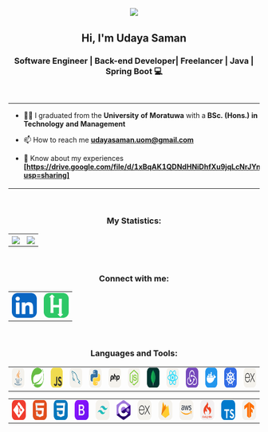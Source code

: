<p align="center" ><img  src = "https://github.com/7oSkaaa/7oSkaaa/blob/main/Images/about_me.gif?raw=true" width = 55px></p>
<h2 align="center">Hi, I'm <b>Udaya Saman</b></h2>
<h3 align="center">Software Engineer | Back-end Developer| Freelancer | Java | Spring Boot 💻</h3>
<br />

<table align="center">
<tr border="none">
<td width="100%" align="left">

- 👨‍🎓    I graduated from the **University of Moratuwa** with a **BSc. (Hons.) in Information Technology and Management**

- 📫    How to reach me **udayasaman.uom@gmail.com**

- 📄    Know about my experiences **[https://drive.google.com/file/d/1xBqAK1QDNdHNiDhfXu9jqLcNrJYnwfVX/view?usp=sharing]**

</td>
</tr>
</table>

<br />
<h3 align="center">My Statistics:</h3>
<p align="center">
<table align="center">
<tr border="none">
<td width="50%" align="center">
    <img  align="center"  src="https://github-readme-stats.vercel.app/api?username=udaya-saman&theme=dark&show_icons=true&count_private=true" />
</td>
    <td width="50%" align="center">
        <img  align="center"  src="https://github-readme-stats.anuraghazra1.vercel.app/api/top-langs/?username=udaya-saman&theme=dark&hide_border=false&no-bg=true&no-frame=true&langs_count=10"/>
    </td>
</tr>
</table>
<br />
<h3 align="center">Connect with me:</h3>
<p align="center">
<table align="center">
<tr border="none">
<td width="50%" align="center">
    <a href="https://linkedin.com/in/udaya-saman" target="blank"><img src="https://github.com/udaya-saman/skill-icons/blob/main/LinkedIn.svg" alt="LinkedIn" width="50" height="50"/></a>
</td>
<td width="50%" align="center">
    <a href="https://www.hackerrank.com/udayasaman_uom" target="blank"><img src="https://github.com/udaya-saman/skill-icons/blob/main/icons/hackerrank.svg" alt="udayasaman_uom" height="50" width="50" /></a>
</td>
</tr>
</table>
</p>

<br />

<h3 align="center">Languages and Tools:</h3>
<p align="center">
<table align="center">
<tr border="none">
<td width="7.5%" align="center">
    <img src="https://github.com/udaya-saman/skill-icons/blob/main/icons/Java-Light.svg" alt="Java" width="40" height="40"/>
</td>
<td width="7.5%" align="center">
    <img src="https://github.com/udaya-saman/skill-icons/blob/main/icons/spring.svg" alt="Spring" width="40" height="40"/>
</td>
<td width="7.5%" align="center">
    <img src="https://github.com/udaya-saman/skill-icons/blob/main/icons/JavaScript.svg" alt="JavaScript" width="40" height="40"/>
</td>
<td width="7.5%" align="center">
    <img src="https://github.com/udaya-saman/skill-icons/blob/main/icons/MySQL-Light.svg" alt="MySQL" width="40" height="40"/>
</td>
<td width="7.5%" align="center">
    <img src="https://github.com/udaya-saman/skill-icons/blob/main/icons/Python-Light.svg" alt="Python" width="40" height="40"/>
</td>
<td width="7.5%" align="center">
    <img src="https://github.com/udaya-saman/skill-icons/blob/main/icons/PHP-Light.svg" alt="PHP" width="40" height="40"/>
</td>
<td width="7.5%" align="center">
    <img src="https://github.com/udaya-saman/skill-icons/blob/main/icons/NodeJS-Light.svg" alt="NodeJS" width="40" height="40"/>
</td>
<td width="7.5%" align="center">
    <img src="https://github.com/udaya-saman/skill-icons/blob/main/icons/MongoDB.svg" alt="MongoDB" width="40" height="40"/>
</td>
<td width="7.5%" align="center">
    <img src="https://github.com/udaya-saman/skill-icons/blob/main/icons/React-Light.svg" alt="React" width="40" height="40"/>
</td>
<td width="7.5%" align="center">
    <img src="https://github.com/udaya-saman/skill-icons/blob/main/icons/Redux.svg" alt="Redux" width="40" height="40"/>
</td>
<td width="7.5%" align="center">
    <img src="https://github.com/udaya-saman/skill-icons/blob/main/icons/Docker.svg" alt="Docker" width="40" height="40"/>
</td>
<td width="7.5%" align="center">
    <img src="https://github.com/udaya-saman/skill-icons/blob/main/icons/Kubernetes.svg" alt="Kubernetes" width="40" height="40"/>
</td>
<td width="7.5%" align="center">
    <img src="https://github.com/udaya-saman/skill-icons/blob/main/icons/ExpressJS-Light.svg" alt="ExpressJS" width="40" height="40"/>
</td> 
</tr>
</table>
<table align="center">
<tr border="none">
    <td width="7.5%" align="center">
        <img src="https://github.com/udaya-saman/skill-icons/blob/main/icons/Git.svg" alt="Git" width="40" height="40"/>
    </td>
    <td width="7.5%" align="center">
         <img src="https://github.com/udaya-saman/skill-icons/blob/main/icons/HTML.svg" alt="HTML" width="40" height="40"/>
    </td>
    <td width="7.5%" align="center">
        <img src="https://github.com/udaya-saman/skill-icons/blob/main/icons/CSS.svg" alt="CSS" width="40" height="40"/>
    </td>
    <td width="7.5%" align="center">
        <img src="https://github.com/udaya-saman/skill-icons/blob/main/icons/Bootstrap.svg" alt="Bootstrap" width="40" height="40"/>
    </td>
    <td width="7.5%" align="center">
        <img src="https://github.com/udaya-saman/skill-icons/blob/main/icons/TailwindCSS-Light.svg" alt="TailwindCSS" width="40" height="40"/>
    </td>
    <td width="7.5%" align="center">
        <img src="https://github.com/udaya-saman/skill-icons/blob/main/icons/c--3.svg" alt="c#" width="40" height="40"/>
    </td>
    <td width="7.5%" align="center">
        <img src="https://github.com/udaya-saman/skill-icons/blob/main/icons/ExpressJS-Light.svg" alt="ExpressJS" width="40" height="40"/>
    </td>
    <td width="7.5%" align="center">
        <img src="https://github.com/udaya-saman/skill-icons/blob/main/icons/Firebase-Light.svg" alt="Firebase" width="40" height="40"/>
    </td>
    <td width="7.5%" align="center">
        <img src="https://github.com/udaya-saman/skill-icons/blob/main/icons/AWS-Light.svg" alt="AWS" width="40" height="40"/>
    </td>
    <td width="7.5%" align="center">
        <img src="https://github.com/udaya-saman/skill-icons/blob/main/icons/Codeigniter.svg" alt="Codeigniter" width="40" height="40"/>
    </td>
    <td width="7.5%" align="center">
        <img src="https://github.com/udaya-saman/skill-icons/blob/main/icons/TypeScript.svg" alt="TypeScript" width="40" height="40"/>
    </td>
    <td width="7.5%" align="center">
        <img src="https://github.com/udaya-saman/skill-icons/blob/main/icons/TensorFlow-Light.svg" alt="TensorFlow" width="40" height="40"/>
    </td>  
    
</tr>
</table>
</p>
